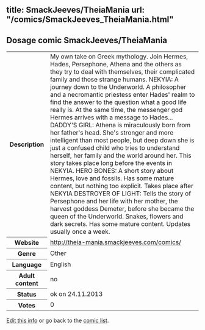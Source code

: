 title: SmackJeeves/TheiaMania
url: "/comics/SmackJeeves_TheiaMania.html"
---
Dosage comic SmackJeeves/TheiaMania
-----------------------------------------

<p id="msg"></p>
<script type="text/javascript">
if (window.location.search === '?edit_info_mail=sent_ok') {
  var elem = document.getElementById("msg");
  elem.innerHTML = 'Edited information sucessfully sent for review, which is usually done daily. Thanks!';
  elem.className = 'ok';
}
</script>
<table class="comicinfo">
<tr>
<th>Description</th><td>My own take on Greek mythology. Join Hermes, Hades, Persephone, Athena and the others as they try to deal with themselves, their complicated family and those strange humans. NEKYIA: A journey down to the Underworld. A philosopher and a necromantic priestess enter Hades' realm to find the answer to the question what a good life really is. At the same time, the messenger god Hermes arrives with a message to Hades... DADDY'S GIRL: Athena is miraculously born from her father's head. She's stronger and more intelligent than most people, but deep down she is just a confused child who tries to understand herself, her family and the world around her. This story takes place long before the events in NEKYIA. HERO BONES: A short story about Hermes, love and fossils. Has some mature content, but nothing too explicit. Takes place after NEKYIA DESTROYER OF LIGHT: Tells the story of Persephone and her life with her mother, the harvest goddess Demeter, before she became the queen of the Underworld. Snakes, flowers and dark secrets. Has some mature content. Updates usually once a week.</td>
</tr>
<tr>
<th>Website</th><td><a href="http://theia-mania.smackjeeves.com/comics/">http://theia-mania.smackjeeves.com/comics/</a></td>
</tr>
<tr>
<th>Genre</th><td>Other</td>
</tr>
<tr>
<th>Language</th><td>English</td>
</tr>
<tr>
<th>Adult content</th><td>no</td>
</tr>
<tr>
<th>Status</th><td>ok on 24.11.2013</td>
</tr>
<tr>
<th>Votes</th><td>0</td>
</tr>
</table>

[Edit this info](SmackJeeves_TheiaMania_edit.html) or go back to the [comic list](../comic-index.html).
